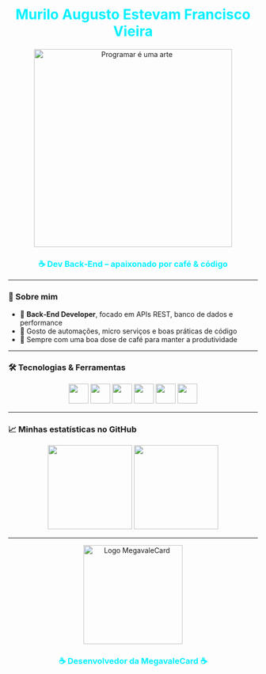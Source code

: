 <h1 align="center" style="color:#00f0ff;">Murilo Augusto Estevam Francisco Vieira</h1>

<p align="center">
  <img src="https://raw.githubusercontent.com/MuriloAEVieira/MuriloAEVieira/main/assets/cafe-programacao.jpeg" width="400px" alt="Programar é uma arte">
</p>

<h3 align="center" style="color:#00f0ff;">☕ Dev Back‑End – apaixonado por café & código</h3>

---

### 💼 Sobre mim

- 🔹 **Back‑End Developer**, focado em APIs REST, banco de dados e performance  
- 🔹 Gosto de automações, micro serviços e boas práticas de código  
- 🔹 Sempre com uma boa dose de café para manter a produtividade

---

### 🛠️ Tecnologias & Ferramentas

<div align="center">
  <img src="https://cdn.jsdelivr.net/gh/devicons/devicon/icons/javascript/javascript-original.svg" width="40px"/>
  <img src="https://cdn.jsdelivr.net/gh/devicons/devicon/icons/nodejs/nodejs-original.svg" width="40px"/>
  <img src="https://cdn.jsdelivr.net/gh/devicons/devicon/icons/python/python-original.svg" width="40px"/>
  <img src="https://cdn.jsdelivr.net/gh/devicons/devicon/icons/java/java-original.svg" width="40px"/>
  <img src="https://cdn.jsdelivr.net/gh/devicons/devicon/icons/mysql/mysql-original.svg" width="40px"/>
  <img src="https://cdn.jsdelivr.net/gh/devicons/devicon/icons/docker/docker-original.svg" width="40px"/>
</div>

---

### 📈 Minhas estatísticas no GitHub

<div align="center">
  <img height="170" src="https://github-readme-stats.vercel.app/api?username=MuriloAEVieira&theme=tokyonight&show_icons=true&count_private=true&hide_border=true"/>
  <img height="170" src="https://github-readme-stats.vercel.app/api/top-langs/?username=MuriloAEVieira&layout=compact&theme=tokyonight&hide_border=true"/>
</div>

---

<p align="center">
  <img src="https://raw.githubusercontent.com/MuriloAEVieira/MuriloAEVieira/main/assets/logo-megavale.jpg" width="200px" alt="Logo MegavaleCard">
</p>

<h3 align="center" style="color:#00f0ff;">☕ Desenvolvedor da MegavaleCard ☕</h3>
